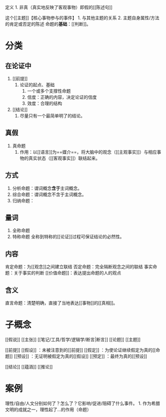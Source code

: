 定义
	1. 非真（真实地反映了客观事物）即假的[[陈述句]]

这个[[主题]]【核心事物参与的事件】
	1. 与其他主题的关系
	2. 主题自身属性/方法的肯定或否定的陈述
命题的**基础**：[[判断]]。

# 分类
## 在论证中
1. [[前提]] 
	1. 论证的起点、基础
		1. 一个或多个支撑性命题
		2. 信度：正确的内容，决定论证的信度
		3. 效度：合理的结构
2. [[结论]] 
	1. 尽量只有一个最简单明了的结论。
## 真假
1. 真命题
	1. 作用：以[[语言]]为==媒介==，将大脑中的观念（[[主观事实]]）与相应事物的真实状态（[[客观事实]]）联结起来。
## 方式
1. 分析命题：谓词概念**含于**主词概念。
2. 综合命题：谓词概念不含于主词概念。
3. 归纳命题：
## 量词
1. 全称命题
2. 特称命题
全称到特称的[[论证]]过程可保证结论的必然性。
## 内容
肯定命题：为[[观念]]之间建立联结
否定命题：完全隔断观念之间的联结
事实命题：关于事实的判断
[[价值命题]]：表达提出命题的人的观点
## 含义
直言命题：清楚明确，直接了当地表达[[事物]]的[[真相]]。
# 子概念
[[假说]] 
[[主张]] 
[[笔记/工具/哲学/逻辑学/断言|断言]] 
[[论题]] 
[[主题]] 

[[前提]] 
[[假设]] ：未被注意到的[[前提]] 
[[假定]] ：为使论证继续假定为真的[[命题]] 
[[预设]] ：无证明被假定为真的[[假设]] 
[[预定]] ：最终为真的[[预设]] 

[[结论]] 
[[蕴涵]] 
[[推论]] 
# 案例
理性/自由/人文分别如何了？怎么了？它影响/促进/阻碍了什么事件。
	1. 作为希腊文明的成就之一，理性起了...的作用（命题）

